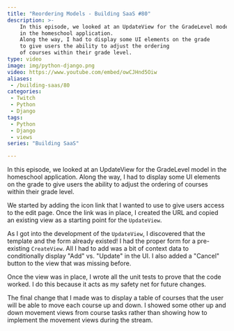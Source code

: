 ```yaml
---
title: "Reordering Models - Building SaaS #80"
description: >-
    In this episode, we looked at an UpdateView for the GradeLevel model
    in the homeschool application.
    Along the way, I had to display some UI elements on the grade
    to give users the ability to adjust the ordering
    of courses within their grade level.
type: video
image: img/python-django.png
video: https://www.youtube.com/embed/owCJHnd5Oiw
aliases:
 - /building-saas/80
categories:
 - Twitch
 - Python
 - Django
tags:
 - Python
 - Django
 - views
series: "Building SaaS"

---
```


In this episode, we looked at an UpdateView for the GradeLevel model
in the homeschool application.
Along the way, I had to display some UI elements on the grade
to give users the ability to adjust the ordering
of courses within their grade level.

We started by adding the icon link
that I wanted to use
to give users access
to the edit page.
Once the link was in place,
I created the URL
and copied an existing view
as a starting point
for the `UpdateView`.

As I got into the development
of the `UpdateView`,
I discovered
that the template
and the form already existed!
I had the proper form
for a pre-existing `CreateView`.
All I had to add was a bit
of context data
to conditionally display "Add" vs. "Update"
in the UI.
I also added a "Cancel" button
to the view
that was missing before.

Once the view was in place,
I wrote all the unit tests
to prove that the code worked.
I do this because it acts as my safety net
for future changes.

The final change that I made was
to display a table of courses
that the user will be able
to move each course up and down.
I showed some other up and down movement views
from course tasks
rather than showing how to implement
the movement views
during the stream.
